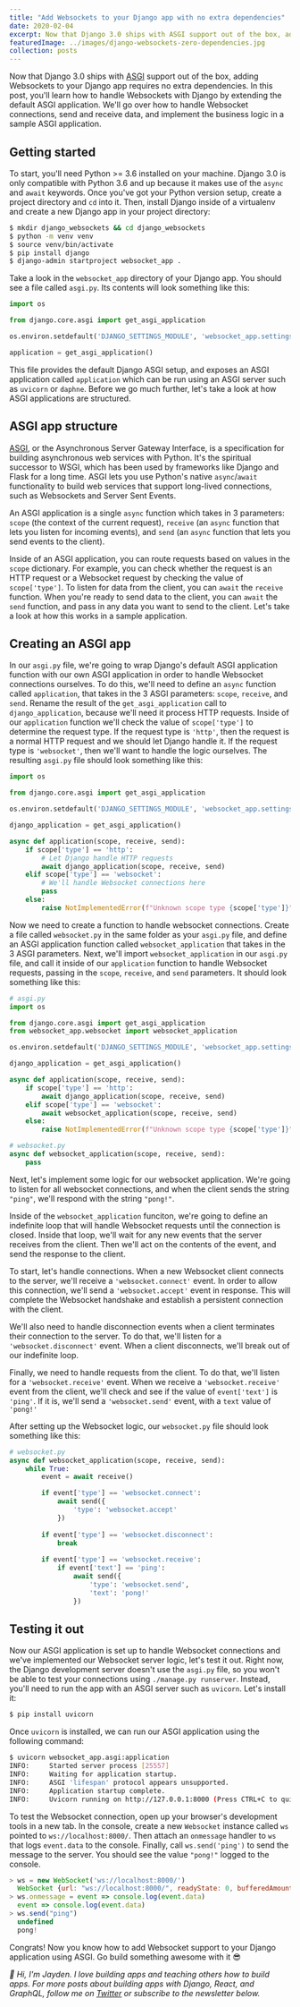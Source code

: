 ```yaml
---
title: "Add Websockets to your Django app with no extra dependencies"
date: 2020-02-04
excerpt: Now that Django 3.0 ships with ASGI support out of the box, adding Websockets to your Django app requires no extra dependencies.
featuredImage: ../images/django-websockets-zero-dependencies.jpg
collection: posts
---
```


Now that Django 3.0 ships with [ASGI](https://florimond.dev/blog/articles/2019/08/introduction-to-asgi-async-python-web/) support out of the box, adding Websockets to your Django app requires no extra dependencies. In this post, you'll learn how to handle Websockets with Django by extending the default ASGI application. We'll go over how to handle Websocket connections, send and receive data, and implement the business logic in a sample ASGI application.

## Getting started
To start, you'll need Python >= 3.6 installed on your machine. Django 3.0 is only compatible with Python 3.6 and up because it makes use of the `async` and `await` keywords. Once you've got your Python version setup, create a project directory and `cd` into it. Then, install Django inside of a virtualenv and create a new Django app in your project directory:

```bash
$ mkdir django_websockets && cd django_websockets
$ python -m venv venv
$ source venv/bin/activate
$ pip install django
$ django-admin startproject websocket_app .
```

Take a look in the `websocket_app` directory of your Django app. You should see a file called `asgi.py`. Its contents will look something like this:

```python
import os

from django.core.asgi import get_asgi_application

os.environ.setdefault('DJANGO_SETTINGS_MODULE', 'websocket_app.settings')

application = get_asgi_application()
```

This file provides the default Django ASGI setup, and exposes an ASGI application called `application` which can be run using an ASGI server such as `uvicorn` or `daphne`. Before we go much further, let's take a look at how ASGI applications are structured.

## ASGI app structure

[ASGI](https://florimond.dev/blog/articles/2019/08/introduction-to-asgi-async-python-web/), or the Asynchronous Server Gateway Interface, is a specification for building asynchronous web services with Python. It's the spiritual successor to WSGI, which has been used by frameworks like Django and Flask for a long time. ASGI lets you use Python's native `async`/`await` functionality to build web services that support long-lived connections, such as Websockets and Server Sent Events.

An ASGI application is a single `async` function which takes in 3 parameters: `scope` (the context of the current request), `receive` (an `async` function that lets you listen for incoming events), and `send` (an `async` function that lets you send events to the client).

Inside of an ASGI application, you can route requests based on values in the `scope` dictionary. For example, you can check whether the request is an HTTP request or a Websocket request by checking the value of `scope['type']`. To listen for data from the client, you can `await` the `receive` function. When you're ready to send data to the client, you can `await` the `send` function, and pass in any data you want to send to the client. Let's take a look at how this works in a sample application.

## Creating an ASGI app

In our `asgi.py` file, we're going to wrap Django's default ASGI application function with our own ASGI application in order to handle Websocket connections ourselves. To do this, we'll need to define an `async` function called `application`, that takes in the 3 ASGI parameters: `scope`, `receive`, and `send`. Rename the result of the `get_asgi_application` call to `django_application`, because we'll need it process HTTP requests. Inside of our `application` function we'll check the value of `scope['type']` to determine the request type. If the request type is `'http'`, then the request is a normal HTTP request and we should let Django handle it. If the request type is `'websocket'`, then we'll want to handle the logic ourselves. The resulting `asgi.py` file should look something like this:

```python
import os

from django.core.asgi import get_asgi_application

os.environ.setdefault('DJANGO_SETTINGS_MODULE', 'websocket_app.settings')

django_application = get_asgi_application()

async def application(scope, receive, send):
    if scope['type'] == 'http':
        # Let Django handle HTTP requests
        await django_application(scope, receive, send)
    elif scope['type'] == 'websocket':
        # We'll handle Websocket connections here
        pass
    else:
        raise NotImplementedError(f"Unknown scope type {scope['type']}")
```

Now we need to create a function to handle websocket connections. Create a file called `websocket.py` in the same folder as your `asgi.py` file, and define an ASGI application function called `websocket_application` that takes in the 3 ASGI parameters. Next, we'll import `websocket_application` in our `asgi.py` file, and call it inside of our `application` function to handle Websocket requests, passing in the `scope`, `receive`, and `send` parameters. It should look something like this:

```python
# asgi.py
import os

from django.core.asgi import get_asgi_application
from websocket_app.websocket import websocket_application

os.environ.setdefault('DJANGO_SETTINGS_MODULE', 'websocket_app.settings')

django_application = get_asgi_application()

async def application(scope, receive, send):
    if scope['type'] == 'http':
        await django_application(scope, receive, send)
    elif scope['type'] == 'websocket':
        await websocket_application(scope, receive, send)
    else:
        raise NotImplementedError(f"Unknown scope type {scope['type']}")

# websocket.py
async def websocket_application(scope, receive, send):
    pass
```

Next, let's implement some logic for our websocket application. We're going to listen for all websocket connections, and when the client sends the string `"ping"`, we'll respond with the string `"pong!"`. 

Inside of the `websocket_application` funciton, we're going to define an indefinite loop that will handle Websocket requests until the connection is closed. Inside that loop, we'll wait for any new events that the server receives from the client. Then we'll act on the contents of the event, and send the response to the client.

To start, let's handle connections. When a new Websocket client connects to the server, we'll receive a `'websocket.connect'` event. In order to allow this connection, we'll send a `'websocket.accept'` event in response. This will complete the Websocket handshake and establish a persistent connection with the client.

We'll also need to handle disconnection events when a client terminates their connection to the server. To do that, we'll listen for a `'websocket.disconnect'` event. When a client disconnects, we'll break out of our indefinite loop.

Finally, we need to handle requests from the client. To do that, we'll listen for a `'websocket.receive'` event. When we receive a `'websocket.receive'` event from the client, we'll check and see if the value of `event['text']` is `'ping'`. If it is, we'll send a `'websocket.send'` event, with a `text` value of `'pong!'`

After setting up the Websocket logic, our `websocket.py` file should look something like this:

```python
# websocket.py
async def websocket_application(scope, receive, send):
    while True:
        event = await receive()

        if event['type'] == 'websocket.connect':
            await send({
                'type': 'websocket.accept'
            })
        
        if event['type'] == 'websocket.disconnect':
            break
        
        if event['type'] == 'websocket.receive':
            if event['text'] == 'ping':
                await send({
                    'type': 'websocket.send',
                    'text': 'pong!'
                })
```

## Testing it out

Now our ASGI application is set up to handle Websocket connections and we've implemented our Websocket server logic, let's test it out. Right now, the Django development server doesn't use the `asgi.py` file, so you won't be able to test your connections using `./manage.py runserver`. Instead, you'll need to run the app with an ASGI server such as `uvicorn`. Let's install it:

```bash
$ pip install uvicorn
```

Once `uvicorn` is installed, we can run our ASGI application using the following command:

```bash
$ uvicorn websocket_app.asgi:application
INFO:     Started server process [25557]
INFO:     Waiting for application startup.
INFO:     ASGI 'lifespan' protocol appears unsupported.
INFO:     Application startup complete.
INFO:     Uvicorn running on http://127.0.0.1:8000 (Press CTRL+C to quit)
```

To test the Websocket connection, open up your browser's development tools in a new tab. In the console, create a new `Websocket` instance called `ws` pointed to `ws://localhost:8000/`. Then attach an `onmessage` handler to `ws` that logs `event.data` to the console. Finally, call `ws.send('ping')` to send the message to the server. You should see the value `"pong!"` logged to the console.

```javascript
> ws = new WebSocket('ws://localhost:8000/')
  WebSocket {url: "ws://localhost:8000/", readyState: 0, bufferedAmount: 0, onopen: null, onerror: null, …}
> ws.onmessage = event => console.log(event.data)
  event => console.log(event.data)
> ws.send("ping")
  undefined
  pong!
```

Congrats! Now you know how to add Websocket support to your Django application using ASGI. Go build something awesome with it 😎

*👋 Hi, I'm Jayden. I love building apps and teaching others how to build apps. For more posts about building apps with Django, React, and GraphQL, follow me on [Twitter](https://windle.dev/tw) or subscribe to the newsletter below.*